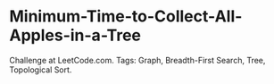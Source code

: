 # Minimum-Time-to-Collect-All-Apples-in-a-Tree
Challenge at LeetCode.com. Tags: Graph, Breadth-First Search, Tree, Topological Sort.
